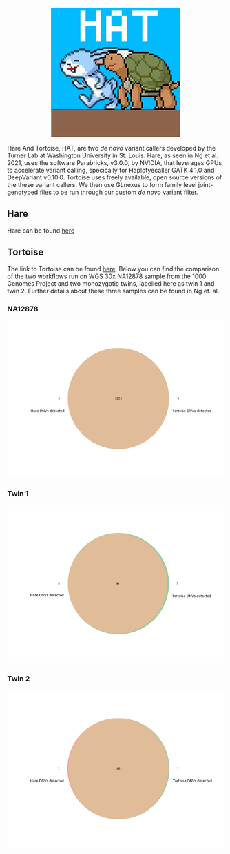 <p align="center">
  <img width="300" height="300" src=https://github.com/TNTurnerLab/HAT/blob/main/doc/logo/small_logo_test_2.png>
</p>


Hare And Tortoise, HAT, are two _de novo_ variant callers developed by the Turner Lab at Washington University in St. Louis.  Hare, as seen in Ng et al. 2021,  uses the software Parabricks, v3.0.0, by NVIDIA, that leverages GPUs to accelerate variant calling, specically for Haplotyecaller GATK 4.1.0 and DeepVariant v0.10.0.  Tortoise uses freely available, open source versions of the these variant callers.  We then use GLnexus to form family level joint-genotyped files to be run through our custom _de novo_ variant filter.

## Hare

Hare can be found [here](https://github.com/TNTurnerLab/GPU_accelerated_de_novo_workflow)

## Tortoise

The link to Tortoise can be found [here](https://github.com/TNTurnerLab/Tortoise).  Below you can find the comparison of the two workflows run on WGS 30x NA12878 sample from the 1000 Genomes Project and two monozygotic twins, labelled here as twin 1 and twin 2.  Further details about these three samples can be found in Ng et. al.  

### NA12878

![NA12878](https://github.com/TNTurnerLab/HAT/blob/main/doc/GPU_vs_CPU_NA12878.png)

### Twin 1

![twin1](https://github.com/TNTurnerLab/HAT/blob/main/doc/GPU_vs_CPU_twin1.png)

### Twin 2

![twin2](https://github.com/TNTurnerLab/HAT/blob/main/doc/GPU_vs_CPU_twin2.png)



